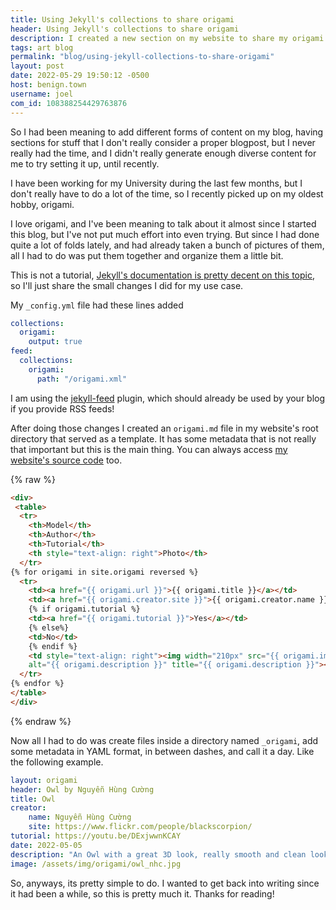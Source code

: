 ```yaml
---
title: Using Jekyll's collections to share origami
header: Using Jekyll's collections to share origami
description: I created a new section on my website to share my origami posts, which have taken over my Mastodon account lately. I decided to have a section where I share pictures of them and tutorials (if available).
tags: art blog
permalink: "blog/using-jekyll-collections-to-share-origami"
layout: post
date: 2022-05-29 19:50:12 -0500
host: benign.town
username: joel
com_id: 108388254429763876
---
```


So I had been meaning to add different forms of content on my blog, having sections for stuff that I don't really consider a proper blogpost, but I never really had the time, and I didn't really generate enough diverse content for me to try setting it up, until recently.

I have been working for my University during the last few months, but I don't really have to do a lot of the time, so I recently picked up on my oldest hobby, origami.

I love origami, and I've been meaning to talk about it almost since I started this blog, but I've not put much effort into even trying. But since I had done quite a lot of folds lately, and had already taken a bunch of pictures of them, all I had to do was put them together and organize them a little bit.

This is not a tutorial, [Jekyll's documentation is pretty decent on this topic](https://jekyllrb.com/docs/collections/), so I'll just share the small changes I did for my use case.

My `_config.yml` file had these lines added

```yaml
collections:
  origami:
    output: true
feed:
  collections:
    origami:
      path: "/origami.xml"
```

I am using the [jekyll-feed](https://github.com/jekyll/jekyll-feed) plugin, which should already be used by your blog if you provide RSS feeds!

After doing those changes I created an `origami.md` file in my website's root directory that served as a template. It has some metadata that is not really that important but this is the main thing. You can always access [my website's source code](https://github.com/joelchrono12/joelchrono12.ml) too.

{% raw %}
```html
<div>
 <table>
  <tr>
    <th>Model</th>
    <th>Author</th>
    <th>Tutorial</th>
    <th style="text-align: right">Photo</th>
  </tr>
{% for origami in site.origami reversed %}
  <tr>
    <td><a href="{{ origami.url }}">{{ origami.title }}</a></td>
    <td><a href="{{ origami.creator.site }}">{{ origami.creator.name }}</a></td>
    {% if origami.tutorial %}
    <td><a href="{{ origami.tutorial }}">Yes</a></td>
    {% else%}
    <td>No</td>
    {% endif %}
    <td style="text-align: right"><img width="210px" src="{{ origami.image }}"
    alt="{{ origami.description }}" title="{{ origami.description }}"></td>
  </tr>
{% endfor %}
</table>
</div>
```
{% endraw %}

Now all I had to do was create files inside a directory named `_origami`, add some metadata in YAML format, in between dashes, and call it a day. Like the following example.

```yaml
layout: origami
header: Owl by Nguyễn Hùng Cường
title: Owl
creator:
    name: Nguyễn Hùng Cường
    site: https://www.flickr.com/people/blackscorpion/
tutorial: https://youtu.be/DExjwwnKCAY
date: 2022-05-05
description: "An Owl with a great 3D look, really smooth and clean looking."
image: /assets/img/origami/owl_nhc.jpg
```

So, anyways, its pretty simple to do. I wanted to get back into writing since it had been a while, so this is pretty much it. Thanks for reading!
